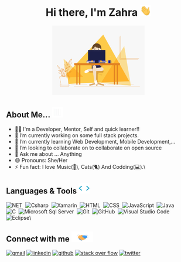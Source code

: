 <h1 align="center">
  Hi there, I'm Zahra
  <img src="gifs/wave.gif" alt="wave" width="30px" height="30px" />
</h1>

<div align="center">
  <img
    src="gifs/girl-programmer.gif"
    alt="girl programmer"
    width="50%"
    height="32%"
  />
</div>

## About Me... <img src="gifs/giphy.webp" alt="chart" width="30px" height="30px" />
- 👨‍💻 I'm a Developer, Mentor, Self and quick learner!!
- 🔭 I’m currently working on some full stack projects.
- 🌱 I’m currently learning Web Development, Mobile Development,...
- 👯 I’m looking to collaborate on to collaborate on open source
- 💬 Ask me about ... Anything
- 😄 Pronouns: She/Her
- ⚡ Fun fact: I love Music(🎵), Cats(🐈) And Codding(💻).\

## Languages & Tools <img src="gifs/tag.webp" alt="tag" width="30px" height="30px" />
![NET](https://img.shields.io/badge/-.NET-05122A?style=flat-square&logo=visualstudio&logoColor=8A2BE2)&nbsp;
![Csharp](https://img.shields.io/badge/-Csharp-05122A?style=flat&logo=csharp&logoColor=8A2BE2)&nbsp;
![Xamarin](https://img.shields.io/badge/-Xamarin-05122A?style=flat&logo=xamarin)&nbsp;
![HTML](https://img.shields.io/badge/-HTML-05122A?style=flat&logo=HTML5)&nbsp;
![CSS](https://img.shields.io/badge/-CSS-05122A?style=flat&logo=CSS3&logoColor=1572B6)&nbsp;
![JavaScript](https://img.shields.io/badge/-JavaScript-05122A?style=flat&logo=javascript)&nbsp;
![Java](https://img.shields.io/badge/-Java-05122A?style=flat&logo=Java&logoColor=FFA518) \
![C](https://img.shields.io/badge/-C-05122A?style=flat&logo=C&logoColor=A8B9CC)&nbsp;
![Microsoft Sql Server](https://img.shields.io/badge/-Sql%20Server-05122A?style=flat-square&logo=microsoft-sql-server&logoColor=CC2927)&nbsp;
![Git](https://img.shields.io/badge/-Git-05122A?style=flat&logo=git)&nbsp;
![GitHub](https://img.shields.io/badge/-GitHub-05122A?style=flat&logo=github)&nbsp;
![Visual Studio Code](https://img.shields.io/badge/-Visual%20Studio%20Code-05122A?style=flat&logo=visual-studio-code&logoColor=007ACC)&nbsp;
![Eclipse](https://img.shields.io/badge/-Eclipse-05122A?style=flat&logo=eclipse-ide&logoColor=2C2255)\

## Connect with me <img src="gifs/handshake.gif" alt="hand shake" width="60px"/>
[<img src="https://img.icons8.com/doodle/344/gmail.png" alt="gmail" width="40px"/>](http://zahra.bayat13799@gmail.com)
[<img src="https://img.icons8.com/doodle/40/000000/linkedin--v2.png" alt="linkedin" width="40px"/>](http://linkedin.com/in/zahra-bayat-61b758171)
[<img src="https://img.icons8.com/doodle/40/000000/github--v1.png" alt="github" width="40px"/>](https://github.com/zahrabayatt)
[<img src="https://img.icons8.com/external-tal-revivo-color-tal-revivo/2x/external-stack-overflow-is-a-question-and-answer-site-for-professional-logo-color-tal-revivo.png" alt="stack over flow" width="40px" height="35px"/>](https://stackoverflow.com/users/11331074/zahra-bayat)
[<img src="https://img.icons8.com/doodle/1x/twitter-squared--v2.png" alt="twitter" width="40px"/>](https://twitter.com/zarrabatt?s=21&t=41KOJrKG4PjvajcyUMOwHQ)
